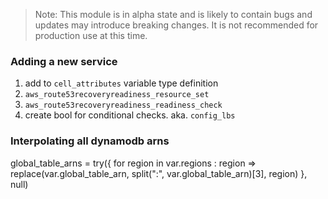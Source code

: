 > Note: This module is in alpha state and is likely to contain bugs and updates may introduce breaking changes. It is not recommended for production use at this time.

### Adding a new service

1. add to `cell_attributes` variable type definition
1. `aws_route53recoveryreadiness_resource_set`
1. `aws_route53recoveryreadiness_readiness_check`
1. create bool for conditional checks. aka. `config_lbs`


### Interpolating all dynamodb arns

global_table_arns = try({ for region in var.regions : region => replace(var.global_table_arn, split(":", var.global_table_arn)[3], region) }, null)
